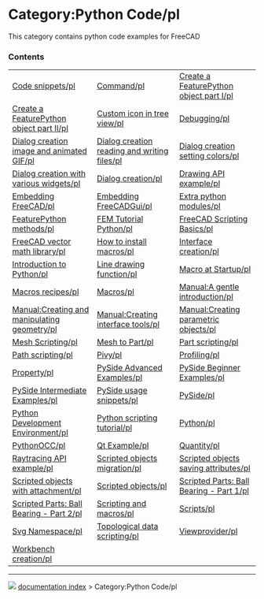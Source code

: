 # Category:Python Code/pl
This category contains python code examples for FreeCAD

### Contents

|     |     |     |
| --- | --- | --- |
| [Code snippets/pl](Code_snippets/pl.md) | [Command/pl](Command/pl.md) | [Create a FeaturePython object part I/pl](Create_a_FeaturePython_object_part_I/pl.md) |
| [Create a FeaturePython object part II/pl](Create_a_FeaturePython_object_part_II/pl.md) | [Custom icon in tree view/pl](Custom_icon_in_tree_view/pl.md) | [Debugging/pl](Debugging/pl.md) |
| [Dialog creation image and animated GIF/pl](Dialog_creation_image_and_animated_GIF/pl.md) | [Dialog creation reading and writing files/pl](Dialog_creation_reading_and_writing_files/pl.md) | [Dialog creation setting colors/pl](Dialog_creation_setting_colors/pl.md) |
| [Dialog creation with various widgets/pl](Dialog_creation_with_various_widgets/pl.md) | [Dialog creation/pl](Dialog_creation/pl.md) | [Drawing API example/pl](Drawing_API_example/pl.md) |
| [Embedding FreeCAD/pl](Embedding_FreeCAD/pl.md) | [Embedding FreeCADGui/pl](Embedding_FreeCADGui/pl.md) | [Extra python modules/pl](Extra_python_modules/pl.md) |
| [FeaturePython methods/pl](FeaturePython_methods/pl.md) | [FEM Tutorial Python/pl](FEM_Tutorial_Python/pl.md) | [FreeCAD Scripting Basics/pl](FreeCAD_Scripting_Basics/pl.md) |
| [FreeCAD vector math library/pl](FreeCAD_vector_math_library/pl.md) | [How to install macros/pl](How_to_install_macros/pl.md) | [Interface creation/pl](Interface_creation/pl.md) |
| [Introduction to Python/pl](Introduction_to_Python/pl.md) | [Line drawing function/pl](Line_drawing_function/pl.md) | [Macro at Startup/pl](Macro_at_Startup/pl.md) |
| [Macros recipes/pl](Macros_recipes/pl.md) | [Macros/pl](Macros/pl.md) | [Manual:A gentle introduction/pl](Manual_A_gentle_introduction/pl.md) |
| [Manual:Creating and manipulating geometry/pl](Manual_Creating_and_manipulating_geometry/pl.md) | [Manual:Creating interface tools/pl](Manual_Creating_interface_tools/pl.md) | [Manual:Creating parametric objects/pl](Manual_Creating_parametric_objects/pl.md) |
| [Mesh Scripting/pl](Mesh_Scripting/pl.md) | [Mesh to Part/pl](Mesh_to_Part/pl.md) | [Part scripting/pl](Part_scripting/pl.md) |
| [Path scripting/pl](Path_scripting/pl.md) | [Pivy/pl](Pivy/pl.md) | [Profiling/pl](Profiling/pl.md) |
| [Property/pl](Property/pl.md) | [PySide Advanced Examples/pl](PySide_Advanced_Examples/pl.md) | [PySide Beginner Examples/pl](PySide_Beginner_Examples/pl.md) |
| [PySide Intermediate Examples/pl](PySide_Intermediate_Examples/pl.md) | [PySide usage snippets/pl](PySide_usage_snippets/pl.md) | [PySide/pl](PySide/pl.md) |
| [Python Development Environment/pl](Python_Development_Environment/pl.md) | [Python scripting tutorial/pl](Python_scripting_tutorial/pl.md) | [Python/pl](Python/pl.md) |
| [PythonOCC/pl](PythonOCC/pl.md) | [Qt Example/pl](Qt_Example/pl.md) | [Quantity/pl](Quantity/pl.md) |
| [Raytracing API example/pl](Raytracing_API_example/pl.md) | [Scripted objects migration/pl](Scripted_objects_migration/pl.md) | [Scripted objects saving attributes/pl](Scripted_objects_saving_attributes/pl.md) |
| [Scripted objects with attachment/pl](Scripted_objects_with_attachment/pl.md) | [Scripted objects/pl](Scripted_objects/pl.md) | [Scripted Parts: Ball Bearing - Part 1/pl](Scripted_Parts__Ball_Bearing_-_Part_1/pl.md) |
| [Scripted Parts: Ball Bearing - Part 2/pl](Scripted_Parts__Ball_Bearing_-_Part_2/pl.md) | [Scripting and macros/pl](Scripting_and_macros/pl.md) | [Scripts/pl](Scripts/pl.md) |
| [Svg Namespace/pl](Svg_Namespace/pl.md) | [Topological data scripting/pl](Topological_data_scripting/pl.md) | [Viewprovider/pl](Viewprovider/pl.md) |
| [Workbench creation/pl](Workbench_creation/pl.md) |



---
![](images/Right_arrow.png) [documentation index](../README.md) > Category:Python Code/pl
